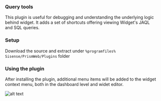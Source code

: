 ### Query tools

This plugin is useful for debugging and understanding the underlying logic behind widget. It adds a set of shortcuts offering viewing Widget's JAQL and SQL queries.


### Setup

Download the source and extract under `%programfiles% Sisense/PrismWeb/Plugins` folder  


### Using the plugin

After installing the plugin, additional menu items will be added to the widget context menu, both in the dashboard level and widet editor.

![alt text](https://github.com/boyangu/query-tools/blob/master/images/widget-menu.PNG "Modified widget context menu")